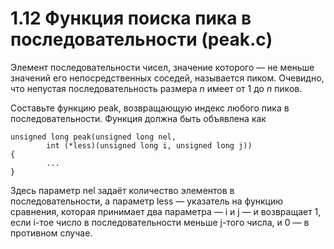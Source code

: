 # 1.12 Функция поиска пика в последовательности (peak.c)
Элемент последовательности чисел, значение которого — не меньше значений его непосредственных соседей, называется пиком. Очевидно, что непустая последовательность размера $n$ имеет от $1$ до $n$ пиков.

Составьте функцию peak, возвращающую индекс любого пика в последовательности. Функция должна быть объявлена как
```
unsigned long peak(unsigned long nel,
        int (*less)(unsigned long i, unsigned long j))
{
        ...
}
```
Здесь параметр nel задаёт количество элементов в последовательности, а параметр less — указатель на функцию сравнения, которая принимает два параметра — i и j — и возвращает $1$, если i-тое число в последовательности меньше j-того числа, и $0$ — в противном случае.
